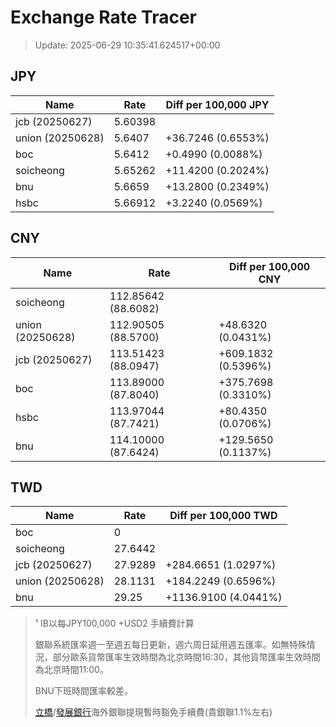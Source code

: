 # Exchange Rate Tracer

> Update: 2025-06-29 10:35:41.624517+00:00

## JPY

| Name             |    Rate | Diff per 100,000 JPY   |
|------------------|---------|------------------------|
| jcb (20250627)   | 5.60398 |                        |
| union (20250628) | 5.6407  | +36.7246 (0.6553%)     |
| boc              | 5.6412  | +0.4990 (0.0088%)      |
| soicheong        | 5.65262 | +11.4200 (0.2024%)     |
| bnu              | 5.6659  | +13.2800 (0.2349%)     |
| hsbc             | 5.66912 | +3.2240 (0.0569%)      |

## CNY

| Name             | Rate                | Diff per 100,000 CNY   |
|------------------|---------------------|------------------------|
| soicheong        | 112.85642	(88.6082) |                        |
| union (20250628) | 112.90505	(88.5700) | +48.6320 (0.0431%)     |
| jcb (20250627)   | 113.51423	(88.0947) | +609.1832 (0.5396%)    |
| boc              | 113.89000	(87.8040) | +375.7698 (0.3310%)    |
| hsbc             | 113.97044	(87.7421) | +80.4350 (0.0706%)     |
| bnu              | 114.10000	(87.6424) | +129.5650 (0.1137%)    |

## TWD

| Name             |    Rate | Diff per 100,000 TWD   |
|------------------|---------|------------------------|
| boc              |  0      |                        |
| soicheong        | 27.6442 |                        |
| jcb (20250627)   | 27.9289 | +284.6651 (1.0297%)    |
| union (20250628) | 28.1131 | +184.2249 (0.6596%)    |
| bnu              | 29.25   | +1136.9100 (4.0441%)   |


> ¹ IB以每JPY100,000 +USD2 手續費計算
>
> 銀聯系統匯率週一至週五每日更新，週六周日延用週五匯率。如無特殊情況，部分歐系貨幣匯率生效時間為北京時間16:30，其他貨幣匯率生效時間為北京時間11:00。
>
> BNU下班時間匯率較差。
>
> [立橋](https://www.wlbank.com.mo/uploads/ueditor/file/20181211/1544536513900230.pdf)/[發展銀行](https://www.mdb.com.mo/Service_Charges_20230728.pdf)海外銀聯提現暫時豁免手續費(貴銀聯1.1%左右)

